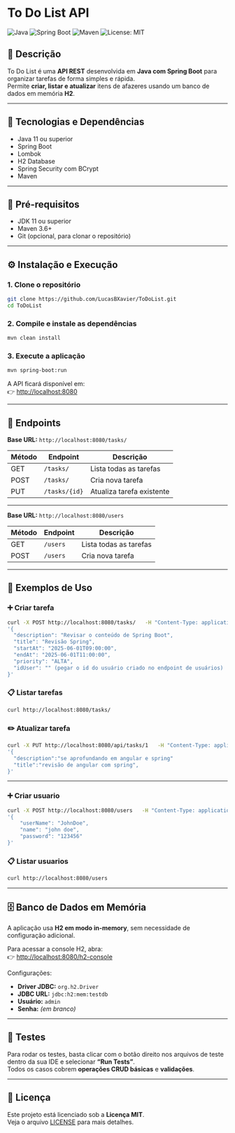 # To Do List API

![Java](https://img.shields.io/badge/Java-11+-red?logo=java)
![Spring Boot](https://img.shields.io/badge/Spring%20Boot-2.7-green?logo=springboot)
![Maven](https://img.shields.io/badge/Maven-3.6+-orange?logo=apachemaven)
![License: MIT](https://img.shields.io/badge/License-MIT-blue.svg)

## 📌 Descrição
To Do List é uma **API REST** desenvolvida em **Java com Spring Boot** para organizar tarefas de forma simples e rápida.  
Permite **criar, listar e atualizar** itens de afazeres usando um banco de dados em memória **H2**.

---

## 🚀 Tecnologias e Dependências
- Java 11 ou superior
- Spring Boot
- Lombok
- H2 Database
- Spring Security com BCrypt
- Maven

---

## 🔧 Pré-requisitos
- JDK 11 ou superior
- Maven 3.6+
- Git (opcional, para clonar o repositório)

---

## ⚙️ Instalação e Execução

### 1. Clone o repositório
```bash
git clone https://github.com/LucasBXavier/ToDoList.git
cd ToDoList
```

### 2. Compile e instale as dependências
```bash
mvn clean install
```

### 3. Execute a aplicação
```bash
mvn spring-boot:run
```

A API ficará disponível em:  
👉 [http://localhost:8080](http://localhost:8080)

---

## 📍 Endpoints
**Base URL:** `http://localhost:8080/tasks/`

| Método | Endpoint          | Descrição                |
|--------|-------------------|--------------------------|
| GET    | `/tasks/`         | Lista todas as tarefas   |
| POST   | `/tasks/`      | Cria nova tarefa         |
| PUT    | `/tasks/{id}` | Atualiza tarefa existente|

---

**Base URL:** `http://localhost:8080/users`

| Método | Endpoint | Descrição                |
|--------|----------|--------------------------|
| GET    | `/users` | Lista todas as tarefas   |
| POST   | `/users` | Cria nova tarefa         |

---

## 📌 Exemplos de Uso

### ➕ Criar tarefa
```bash
curl -X POST http://localhost:8080/tasks/   -H "Content-Type: application/json"   -d 
'{
  "description": "Revisar o conteúdo de Spring Boot",
  "title": "Revisão Spring",
  "startAt": "2025-06-01T09:00:00",
  "endAt": "2025-06-01T11:00:00",
  "priority": "ALTA",
  "idUser": "" (pegar o id do usuário criado no endpoint de usuários)
}'
```

### 📋 Listar tarefas
```bash
curl http://localhost:8080/tasks/
```

### ✏️ Atualizar tarefa
```bash
curl -X PUT http://localhost:8080/api/tasks/1   -H "Content-Type: application/json"   -d 
'{
  "description":"se aprofundando em angular e spring"
  "title":"revisão de angular com spring",
}'
```

---

### ➕ Criar usuario
```bash
curl -X POST http://localhost:8080/users   -H "Content-Type: application/json"   -d 
'{
    "userName": "JohnDoe",
    "name": "john doe",
    "password": "123456"
}'
```

### 📋 Listar usuarios
```bash
curl http://localhost:8080/users
```

---


## 🗄️ Banco de Dados em Memória
A aplicação usa **H2 em modo in-memory**, sem necessidade de configuração adicional.

Para acessar a console H2, abra:  
👉 [http://localhost:8080/h2-console](http://localhost:8080/h2-console)

Configurações:
- **Driver JDBC:** `org.h2.Driver`
- **JDBC URL:** `jdbc:h2:mem:testdb`
- **Usuário:** `admin`
- **Senha:** _(em branco)_

---

## 🧪 Testes
Para rodar os testes, basta clicar com o botão direito nos arquivos de teste dentro da sua IDE e selecionar **“Run Tests”**.  
Todos os casos cobrem **operações CRUD básicas** e **validações**.

---

## 📄 Licença
Este projeto está licenciado sob a **Licença MIT**.  
Veja o arquivo [LICENSE](LICENSE) para mais detalhes.
